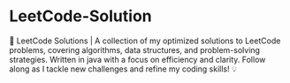 # LeetCode-Solution
🚀 LeetCode Solutions | A collection of my optimized solutions to LeetCode problems, covering algorithms, data structures, and problem-solving strategies. Written in java with a focus on efficiency and clarity. Follow along as I tackle new challenges and refine my coding skills! 💡
